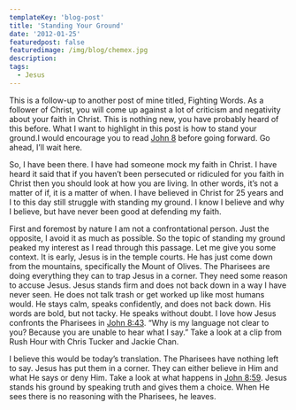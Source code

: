 ```yaml
---
templateKey: 'blog-post'
title: 'Standing Your Ground'
date: '2012-01-25'
featuredpost: false
featuredimage: /img/blog/chemex.jpg
description:
tags:
  - Jesus
---
```


This is a follow-up to another post of mine titled, Fighting Words. As a follower of Christ, you will come up against a lot of criticism and negativity about your faith in Christ. This is nothing new, you have probably heard of this before. What I want to highlight in this post is how to stand your ground.I would encourage you to read [John 8](http://bible.us/John8.1.NIV84) before going forward. Go ahead, I’ll wait here.

So, I have been there. I have had someone mock my faith in Christ. I have heard it said that if you haven’t been persecuted or ridiculed for you faith in Christ then you should look at how you are living. In other words, it’s not a matter of if, it is a matter of when. I have believed in Christ for 25 years and I to this day still struggle with standing my ground. I know I believe and why I believe, but have never been good at defending my faith.

First and foremost by nature I am not a confrontational person. Just the opposite, I avoid it as much as possible. So the topic of standing my ground peaked my interest as I read through this passage.
Let me give you some context. It is early, Jesus is in the temple courts. He has just come down from the mountains, specifically the Mount of Olives. The Pharisees are doing everything they can to trap Jesus in a corner. They need some reason to accuse Jesus.
Jesus stands firm and does not back down in a way I have never seen. He does not talk trash or get worked up like most humans would. He stays calm, speaks confidently, and does not back down. His words are bold, but not tacky. He speaks without doubt.
I love how Jesus confronts the Pharisees in [John 8:43](http://bible.us/John8.43.NIV84). “Why is my language not clear to you? Because you are unable to hear what I say.” Take a look at a clip from Rush Hour with Chris Tucker and Jackie Chan.

I believe this would be today’s translation. The Pharisees have nothing left to say. Jesus has put them in a corner. They can either believe in Him and what He says or deny Him. Take a look at what happens in [John 8:59](http://bible.us/John8.59.NIV84). Jesus stands his ground by speaking truth and gives them a choice. When He sees there is no reasoning with the Pharisees, he leaves.
